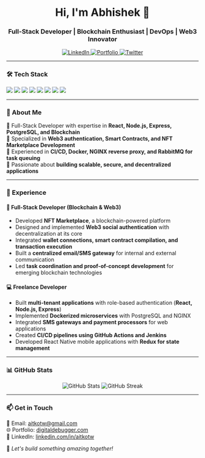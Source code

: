 <!-- HEADER -->
<h1 align="center">Hi, I'm Abhishek 👋</h1>
<h3 align="center">Full-Stack Developer | Blockchain Enthusiast | DevOps | Web3 Innovator</h3>

<!-- BADGES -->
<p align="center">
  <a href="https://www.linkedin.com/in/YOUR-LINKEDIN/">
    <img src="https://img.shields.io/badge/LinkedIn-0A66C2?style=for-the-badge&logo=linkedin&logoColor=white" alt="LinkedIn"/>
  </a>
  <a href="https://digitaldebugger.dev">
    <img src="https://img.shields.io/badge/Portfolio-4072A5?style=for-the-badge&logo=vercel&logoColor=white" alt="Portfolio"/>
  </a>
  <a href="https://twitter.com/YOUR-TWITTER">
    <img src="https://img.shields.io/badge/Twitter-1DA1F2?style=for-the-badge&logo=twitter&logoColor=white" alt="Twitter"/>
  </a>
</p>

---

### **🛠 Tech Stack**

<p>
  <img src="https://img.shields.io/badge/React-61DAFB?style=for-the-badge&logo=react&logoColor=white" />
  <img src="https://img.shields.io/badge/Node.js-339933?style=for-the-badge&logo=node.js&logoColor=white" />
  <img src="https://img.shields.io/badge/Express.js-000000?style=for-the-badge&logo=express&logoColor=white" />
  <img src="https://img.shields.io/badge/TypeScript-3178C6?style=for-the-badge&logo=typescript&logoColor=white" />
  <img src="https://img.shields.io/badge/PostgreSQL-4169E1?style=for-the-badge&logo=postgresql&logoColor=white" />
  <img src="https://img.shields.io/badge/Docker-2496ED?style=for-the-badge&logo=docker&logoColor=white" />
  <img src="https://img.shields.io/badge/Web3-FFD700?style=for-the-badge&logo=ethereum&logoColor=black" />
  <img src="https://img.shields.io/badge/Solidity-363636?style=for-the-badge&logo=solidity&logoColor=white" />
</p>

---

### **📌 About Me**

🔹 Full-Stack Developer with expertise in **React, Node.js, Express, PostgreSQL, and Blockchain**  
🔹 Specialized in **Web3 authentication, Smart Contracts, and NFT Marketplace Development**  
🔹 Experienced in **CI/CD, Docker, NGINX reverse proxy, and RabbitMQ for task queuing**  
🔹 Passionate about **building scalable, secure, and decentralized applications**

---

### **💼 Experience**

#### **🚀 Full-Stack Developer (Blockchain & Web3)**

- Developed **NFT Marketplace**, a blockchain-powered platform
- Designed and implemented **Web3 social authentication** with decentralization at its core
- Integrated **wallet connections, smart contract compilation, and transaction execution**
- Built a **centralized email/SMS gateway** for internal and external communication
- Led **task coordination and proof-of-concept development** for emerging blockchain technologies

#### **💻 Freelance Developer**

- Built **multi-tenant applications** with role-based authentication (**React, Node.js, Express**)
- Implemented **Dockerized microservices** with PostgreSQL and NGINX
- Integrated **SMS gateways and payment processors** for web applications
- Created **CI/CD pipelines using GitHub Actions and Jenkins**
- Developed React Native mobile applications with **Redux for state management**

---

### **📊 GitHub Stats**

<p align="center">
  <img src="https://github-readme-stats.vercel.app/api?username=aitkotw&show_icons=true&theme=radical" alt="GitHub Stats" />
  <img src="https://github-readme-streak-stats.herokuapp.com/?user=aitkotw&theme=radical" alt="GitHub Streak" />
</p>

---

### **📫 Get in Touch**

📧 Email: [aitkotw@gmail.com](mailto:aitkotw@gmail.com)  
🌐 Portfolio: [digitaldebugger.com](https://digitaldebugger.com)  
🔗 LinkedIn: [linkedin.com/in/aitkotw](https://www.linkedin.com/in/aitkotw/)

🚀 _Let's build something amazing together!_
